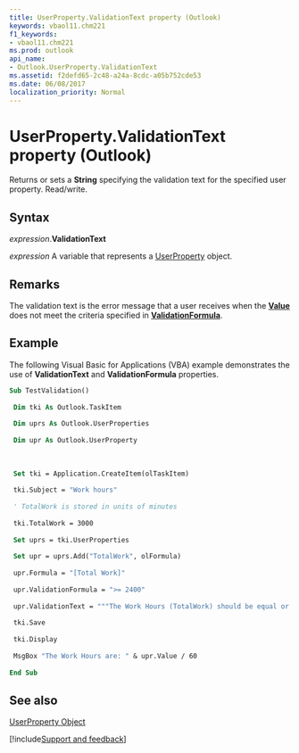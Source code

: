 ```yaml
---
title: UserProperty.ValidationText property (Outlook)
keywords: vbaol11.chm221
f1_keywords:
- vbaol11.chm221
ms.prod: outlook
api_name:
- Outlook.UserProperty.ValidationText
ms.assetid: f2defd65-2c48-a24a-8cdc-a05b752cde53
ms.date: 06/08/2017
localization_priority: Normal
---
```



# UserProperty.ValidationText property (Outlook)

Returns or sets a  **String** specifying the validation text for the specified user property. Read/write.


## Syntax

_expression_.**ValidationText**

_expression_ A variable that represents a [UserProperty](Outlook.UserProperty.md) object.


## Remarks

The validation text is the error message that a user receives when the  **[Value](Outlook.UserProperty.Value.md)** does not meet the criteria specified in **[ValidationFormula](Outlook.UserProperty.ValidationFormula.md)**.


## Example

The following Visual Basic for Applications (VBA) example demonstrates the use of  **ValidationText** and **ValidationFormula** properties.


```vb
Sub TestValidation() 
 
 Dim tki As Outlook.TaskItem 
 
 Dim uprs As Outlook.UserProperties 
 
 Dim upr As Outlook.UserProperty 
 
 
 
 Set tki = Application.CreateItem(olTaskItem) 
 
 tki.Subject = "Work hours" 
 
 ' TotalWork is stored in units of minutes 
 
 tki.TotalWork = 3000 
 
 Set uprs = tki.UserProperties 
 
 Set upr = uprs.Add("TotalWork", olFormula) 
 
 upr.Formula = "[Total Work]" 
 
 upr.ValidationFormula = ">= 2400" 
 
 upr.ValidationText = """The Work Hours (TotalWork) should be equal or greater than 5 days """ 
 
 tki.Save 
 
 tki.Display 
 
 MsgBox "The Work Hours are: " & upr.Value / 60 
 
End Sub
```


## See also


[UserProperty Object](Outlook.UserProperty.md)

[!include[Support and feedback](~/includes/feedback-boilerplate.md)]